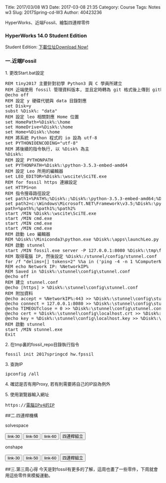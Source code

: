 Title: 2017/03/08 W3
Date: 2017-03-08 21:35
Category: Course
Tags: Notes  w3
Slug: 2017Spring-cd-W3
Author: 40423236

HyperWorks、近端Fossil、繪製四連桿零件

<!-- PELICAN_END_SUMMARY -->

<h3>HyperWorks 14.0 Student Edition</h3>
<p>Student Edition: <a href="http://www.altairuniversity.com/get-the-free-hyperworks-14-0-student-edition/">下載位址Download Now!</a></p>

<h3>一.近端Fossil</h3>
<p>1. 更改Start.bat設定</p>
<pre class="brush: python">
REM tiny2017 主要針對初學 Python3 與 C 學員所建立
REM 近端使用 fossil 管理資料版本, 並且定時轉為 git 格式後上傳到 github
@echo off
REM 設定 y 硬碟代號與 data 目錄對應
set Disk=y
subst %Disk%: "data"
REM 設定 leo 相關對應 Home 位置
set HomePath=%Disk%:\home
set HomeDrive=%Disk%:\home
set Home=%Disk%:\home
REM 將系統 Python 程式的 io 設為 utf-8
set PYTHONIOENCODING="utf-8"
REM 將後續的指令執行, 以 %Disk% 為主
%Disk%:
REM 設定 PYTHONPATH
set PYTHONPATH=%Disk%:\python-3.5.3-embed-amd64
REM 設定 Leo 所用的編輯器
set LEO_EDITOR=%Disk%:\wscite\SciTE.exe
REM for fossil https 連線設定
set HTTPS=on
REM 指令搜尋路徑設定
set path1=%PATH%;%Disk%:;%Disk%:\python-3.5.3-embed-amd64;%Disk%:\git\bin;%Disk%:\stunnel\bin;%Disk%:\sqlite-tools;%Disk%:\python-3.5.3-embed-amd64\Scripts;%Disk%:\portablegit\bin;
set path2=c:\Windows\Microsoft.NET\Framework\v3.5;%Disk%:\python-3.5.3-embed-amd64\Lib\site-packages;
path=%path%;%path1%;%path2%
start /MIN %Disk%:\wscite\SciTE.exe
start /MIN cmd.exe
start /MIN cmd.exe
start /MIN cmd.exe
REM 啟動 Leo 編輯器
REM %Disk%:\Miniconda3\python.exe %Disk%:\apps\launchLeo.py
REM 啟動 stunnel
start /MIN fossil.exe server -P 127.0.0.1:8080 %Disk%:\tmp\fossil_repo\2017springcd_hw.fpssil
REM 取得電腦 IP, 然後設定 %Disk%:/stunnel/config/stunnel.conf
for /f "delims=[] tokens=2" %%a in ('ping -4 -n 1 %ComputerName% ^| findstr [') do set NetworkIP=%%a
REM echo Network IP: %NetworkIP%
REM Saved in %Disk%:\stunnel\config\stunnel.conf
@echo off
REM 建立 stunnel.conf
@echo [https] > %Disk%:\stunnel\config\stunnel.conf
REM 附加資料
@echo accept = %NetworkIP%:443 >> %Disk%:\stunnel\config\stunnel.conf
@echo connect = 127.0.0.1:8080 >> %Disk%:\stunnel\config\stunnel.conf
@echo TIMEOUTclose = 0 >> %Disk%:\stunnel\config\stunnel.conf
@echo cert = %Disk%:\stunnel\config\localhost.crt >> %Disk%:\stunnel\config\stunnel.conf
@echo key = %Disk%:\stunnel\config\localhost.key >> %Disk%:\stunnel\config\stunnel.conf
REM 啟動 stunnel
start /MIN stunnel.exe
Exit
</pre>

<p>2. 在tmp裏的fossil_repo目錄執行指令</p>
<pre>fossil init 2017springcd_hw.fpssil</pre>

<p>3. 查詢IP</p>
<pre>ipconfig /all</pre>

<p>4. 確認是否有用Proxy, 若有則需要將自己的IP設為例外</p>

<p>5. 使用瀏覽器輸入網址</p>
<pre>https://<u>電腦IPv4的IP</u></pre>

##二.四連桿機構
<p>solvespace</p>
<button onClick="lity('https://vimeo.com/207319292')"><span class="glyphicon glyphicon-facetime-video"></span>link-30</button>
<button onClick="lity('https://vimeo.com/207312804')"><span class="glyphicon glyphicon-facetime-video"></span>link-50</button>
<button onClick="lity('https://vimeo.com/207319336')"><span class="glyphicon glyphicon-facetime-video"></span>link-60</button>
<button onClick="lity('https://vimeo.com/208427107')"><span class="glyphicon glyphicon-facetime-video"></span>四連桿組立</button>

<p>onshape</p>
<button onClick="lity('https://vimeo.com/210897425')"><span class="glyphicon glyphicon-facetime-video"></span> link-30</button>
<button onClick="lity('https://vimeo.com/210897438')"><span class="glyphicon glyphicon-facetime-video"></span> link-50</button>
<button onClick="lity('https://vimeo.com/210897436')"><span class="glyphicon glyphicon-facetime-video"></span> link-60</button>
<button onClick="lity('https://vimeo.com/210897438')"><span class="glyphicon glyphicon-facetime-video"></span>四連桿組立</button>

##三.第三周心得
今天是對fossil有更多的了解，這周也畫了一些零件，下周就會用這些零件來模擬運動。
